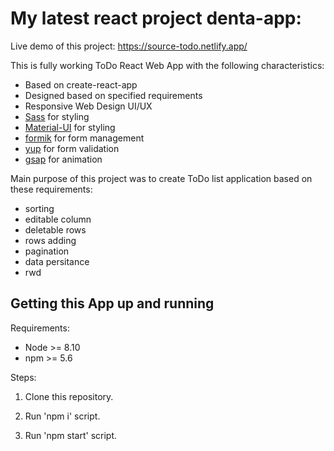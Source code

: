 # My latest react project denta-app:

Live demo of this project: https://source-todo.netlify.app/

This is fully working ToDo React Web App with the following characteristics:

- Based on create-react-app
- Designed based on specified requirements
- Responsive Web Design UI/UX
- [Sass](https://github.com/sass/sass) for styling
- [Material-UI](https://github.com/mui-org/material-ui) for styling
- [formik](https://github.com/formium/formik) for form management
- [yup](https://github.com/jquense/yup) for form validation
- [gsap](https://github.com/greensock/GSAP) for animation

Main purpose of this project was to create ToDo list application based on these requirements:

- sorting
- editable column
- deletable rows
- rows adding
- pagination
- data persitance
- rwd

## Getting this App up and running

Requirements:

- Node >= 8.10
- npm >= 5.6

Steps:

1. Clone this repository.

2. Run 'npm i' script.

3. Run 'npm start' script.
